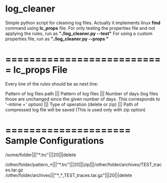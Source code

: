 # log_cleaner

Simple python script for cleaning log files. Actually it implements linux **find** command using **lc_props** file.
For only testing the properties file and not applying the rules, run as **"./log_cleaner.py --test"**
For using a custom properties file, run as **"./log_cleaner.py --props <filename>"**

===========================
lc_props File
===========================
Every line of the rules should be as next line:  
  
Pattern of log files path ||| Pattern of log files ||| Number of days (log files those are unchanged since the given number of days. This corresponds to '-mtime +' option) ||| Type of operation (delete or zip) ||| Path of compressed log file will be saved (This is used only with zip option)

=====================
Sample Configurations
=====================
/some/folder|||"\*.trc"|||20|||delete  
  
/other/folder/pattern_\*|||"\*.trc"|||20|||zip|||/other/folder/archives/TEST_traces.tar.gz  
/other/folder/archives|||"\*_\*_TEST_traces.tar.gz"|||20|||delete

